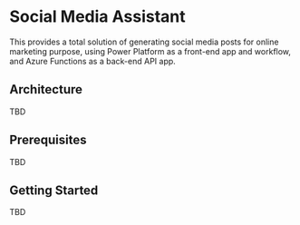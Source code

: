 # Social Media Assistant

This provides a total solution of generating social media posts for online marketing purpose, using Power Platform as a front-end app and workflow, and Azure Functions as a back-end API app.

## Architecture

TBD

## Prerequisites

TBD

## Getting Started

TBD

